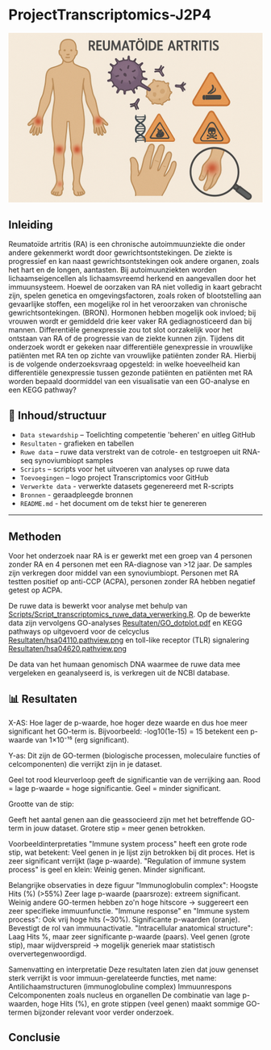 # ProjectTranscriptomics-J2P4

<p align="center">
  <img src="Toevoegingen/Logo transcriptomics RA.png" alt="Logo transcriptomics RA" width="600"/>
</p>




## Inleiding

Reumatoïde artritis (RA) is een chronische autoimmuunziekte die onder andere gekenmerkt wordt door gewrichtsontstekingen. De ziekte is progressief en kan naast gewrichtsontstekingen ook andere organen, zoals het hart en de longen, aantasten. Bij autoimuunziekten worden lichaamseigencellen als lichaamsvreemd herkend en aangevallen door het immuunsysteem. Hoewel de oorzaken van RA niet volledig in kaart gebracht zijn, spelen genetica en omgevingsfactoren, zoals roken of blootstelling aan gevaarlijke stoffen, een mogelijke rol in het veroorzaken van chronische gewrichtsontekingen. (BRON). Hormonen hebben mogelijk ook invloed; bij vrouwen wordt er gemiddeld drie keer vaker RA gediagnosticeerd dan bij mannen. Differentiële genexpressie zou tot slot oorzakelijk voor het ontstaan van RA of de progressie van de ziekte kunnen zijn. Tijdens dit onderzoek wordt er gekeken naar differentiële genexpressie in vrouwlijke patiënten met RA ten op zichte van vrouwlijke patiënten zonder RA. Hierbij is de volgende onderzoeksvraag opgesteld: in welke hoeveelheid kan differentiële genexpressie tussen gezonde patiënten en patiënten met RA worden bepaald doormiddel van een visualisatie van een GO-analyse en een KEGG pathway?


## 📁 Inhoud/structuur

- `Data stewardship` – Toelichting competentie 'beheren' en uitleg GitHub
- `Resultaten` - grafieken en tabellen
- `Ruwe data` – ruwe data verstrekt van de cotrole- en testgroepen uit RNA-seq synoviumbiopt samples
- `Scripts` – scripts voor het uitvoeren van analyses op ruwe data
- `Toevoegingen` – logo project Transcriptomics voor GitHub
- `Verwerkte data` - verwerkte datasets gegenereerd met R-scripts
- `Bronnen` - geraadpleegde bronnen
- `README.md` - het document om de tekst hier te genereren






---
## Methoden

Voor het onderzoek naar RA is er gewerkt met een groep van 4 personen zonder RA en 4 personen met een RA-diagnose van >12 jaar. De samples zijn verkregen door middel van een synoviumbiopt. Personen met RA testten positief op anti-CCP (ACPA), personen zonder RA hebben negatief getest op ACPA. 

De ruwe data is bewerkt voor analyse met behulp van [Scripts/Script_transcriptomics_ruwe_data_verwerking.R](Scripts/Script_transcriptomics_ruwe_data_verwerking.R). Op de bewerkte data zijn vervolgens GO-analyses [Resultaten/GO_dotplot.pdf](Resultaten/GO_dotplot.pdf) en KEGG pathways op uitgevoerd voor de celcyclus [Resultaten/hsa04110.pathview.png](Resultaten/hsa04110.pathview.png) en toll-like receptor (TLR) signalering [Resultaten/hsa04620.pathview.png](Resultaten/hsa04620.pathview.png)

De data van het humaan genomisch DNA waarmee de ruwe data mee vergeleken en geanalyseerd is, is verkregen uit de NCBI database. 


## 📊 Resultaten

X-AS: Hoe lager de p-waarde, hoe hoger deze waarde en dus hoe meer significant het GO-term is.
Bijvoorbeeld: -log10(1e-15) = 15 betekent een p-waarde van 1×10⁻¹⁵ (erg significant).

Y-as:
Dit zijn de GO-termen (biologische processen, moleculaire functies of celcomponenten) die verrijkt zijn in je dataset.

Geel tot rood kleurverloop geeft de significantie van de verrijking aan.
Rood = lage p-waarde = hoge significantie.
Geel = minder significant.

Grootte van de stip:

Geeft het aantal genen aan die geassocieerd zijn met het betreffende GO-term in jouw dataset.
Grotere stip = meer genen betrokken.

Voorbeeldinterpretaties
"Immune system process" heeft een grote rode stip, wat betekent:
Veel genen in je lijst zijn betrokken bij dit proces.
Het is zeer significant verrijkt (lage p-waarde).
"Regulation of immune system process" is geel en klein:
Weinig genen.
Minder significant.




Belangrijke observaties in deze figuur
"Immunoglobulin complex":
Hoogste Hits (%) (>55%)
Zeer lage p-waarde (paarsroze): extreem significant.
Weinig andere GO-termen hebben zo'n hoge hitscore → suggereert een zeer specifieke immuunfunctie.
"Immune response" en "Immune system process":
Ook vrij hoge hits (~30%).
Significante p-waarden (oranje).
Bevestigt de rol van immuunactivatie.
"Intracellular anatomical structure":
Laag Hits %, maar zeer significante p-waarde (paars).
Veel genen (grote stip), maar wijdverspreid → mogelijk generiek maar statistisch oververtegenwoordigd.

Samenvatting en interpretatie
Deze resultaten laten zien dat jouw genenset sterk verrijkt is voor immuun-gerelateerde functies, met name:
Antilichaamstructuren (immunoglobuline complex)
Immuunrespons
Celcomponenten zoals nucleus en organellen
De combinatie van lage p-waarden, hoge Hits (%), en grote stippen (veel genen) maakt sommige GO-termen bijzonder relevant voor verder onderzoek.

## Conclusie




